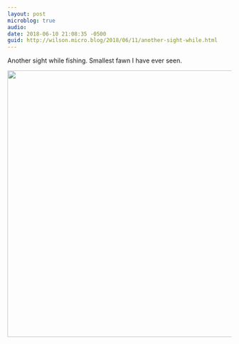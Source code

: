 ```yaml
---
layout: post
microblog: true
audio: 
date: 2018-06-10 21:08:35 -0500
guid: http://wilson.micro.blog/2018/06/11/another-sight-while.html
---
```

Another sight while fishing. Smallest fawn I have ever seen. 

<img src="http://wilson.micro.blog/uploads/2018/168299dc54.jpg" width="600" height="600" />

